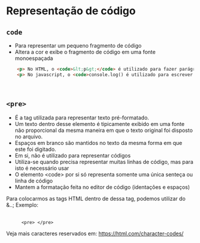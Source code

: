 # Representação de código

## <code>code</code> 
- Para representar um pequeno fragmento de código 
- Altera a cor e exibe o fragmento de código em uma fonte monoespaçada

```html
    <p> No HTML, o <code>&lt;p&gt;</code> é utilizado para fazer parágrafos </p> <!-- Note que foi necessário o uso de Entity, saiba mais aqui.: https://developer.mozilla.org/en-US/docs/Glossary/Entity> -->
    <p> No javascript, o <code>console.log() é utilizado para escrever no console </p>
```

</br>

## <code>&lt;pre&gt;</code>
- É a tag utilizada para representar texto pré-formatado.
- Um texto dentro desse elemento é tipicamente exibido em uma fonte não proporcional da mesma maneira em que o texto original foi disposto no arquivo. 
- Espaços em branco são mantidos no texto da mesma forma em que este foi digitado.
- Em si, não é utilizado para representar códigos
- Utiliza-se quando precisa representar muitas linhas de código, mas para isto é necessário usar 
- O elemento &lt;code&gt; por si só representa somente uma única senteça ou linha de código
- Mantem a formatação feita no editor de código (identações e espaços)


Para colocarmos as tags HTML dentro de dessa tag, podemos utilizar do &..; 
Exemplo:
<pre> 
    <code> &lt;pre&gt; &lt;&sol;pre&gt;</code> 
</pre> 

Veja mais caracteres reservados em: 
https://html.com/character-codes/ 

